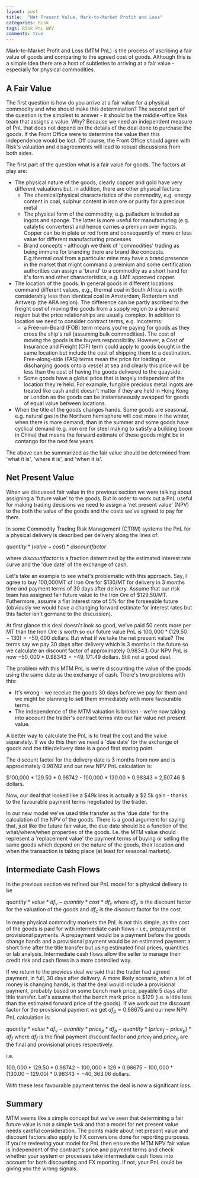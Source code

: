 ```yaml
---
layout: post
title:  "Net Present Value, Mark-to-Market Profit and Loss"
categories: Risk
tags: Risk PnL NPV 
comments: true
---
```

Mark-to-Market Profit and Loss (MTM PnL) is the process of ascribing a fair value of goods and comparing to the agreed cost of goods. Although this is a simple idea there are a host of subtleties to arriving at a fair value - especially for physical commodities.

<!--more-->

## A Fair Value
The first question is how do you arrive at a fair value for a physical commodity and who should make this determination? The second part of the question is the simplest to answer - it should be the middle-office Risk team that assigns a value. Why? Because we need an independent measure of PnL that does not depend on the details of the deal done to purchase the goods. If the Front Office were to determine the value then this independence would be lost. Off course, the Front Office should agree with Risk's valuation and disagreements will lead to robust discussions from both sides.

The first part of the question what is a fair value for goods. The factors at play are:
* The physical nature of the goods, clearly copper and gold have very different valuations but, in addition, there are other physical factors:
    * The chemical/physical characteristics of the commodity, e.g. energy content in coal, sulphur content in iron ore or purity for a precious metal
    * The physical form of the commodity, e.g. palladium is traded as ingots and sponge. The latter is more useful for manufacturing (e.g. catalytic converters) and hence carries a premium over ingots. Copper can be in plate or rod form and consequently of more or less value for different manufacturing processes
    * Brand concepts - although we think of 'commodities' trading as being immune for branding there are brand like concepts. E.g.thermal coal from a particular mine may have a brand presence in the market that might command a premium and some certification authorities can assign a 'brand' to a commodity as a short hand for it's form and other characteristics, e.g. LME approved copper.
* The location of the goods. In general goods in different locations command different values, e.g., thermal coal in South Africa is worth considerably less than identical coal in Amsterdam, Rotterdam and Antwerp (the ARA region). The difference can be partly ascribed to the freight cost of moving the goods from a supply region to a demand region but the price relationships are usually complex. In addition to location we need to consider contract terms, e.g. incoterms:
    * a Free-on-Board (FOB) term means you're paying for goods as they cross the ship's rail (assuming bulk commodities). The cost of moving the goods is the buyers responsibility. However, a Cost of Insurance and Freight (CIF) term could apply to goods bought in the same location but include the cost of shipping them to a destination. Free-along-side (FAS) terms mean the price for loading or discharging goods onto a vessel at sea and clearly this price will be less than the cost of having the goods delivered to the quayside.
    * Some goods have a global price that is largely independent of the location they're held. For example, fungible precious metal ingots are treated like cash and it doesn't matter if they are held in Hong Kong or London as the goods can be instantaneously swapped for goods of equal value between locations.
* When the title of the goods changes hands. Some goods are seasonal, e.g. natural gas in the Northern hemisphere will cost more in the winter, when there is more demand, than in the summer and some goods have cyclical demand (e.g. iron ore for steel making to satisfy a building boom in China) that means the forward estimate of these goods might be in contango for the next few years.

The above can be summarized as the fair value should be determined from 'what it is', 'where it is', and 'when it is'.

## Net Present Value
When we discussed fair value in the previous section we were talking about assigning a 'future value' to the goods. But in order to work out a PnL useful for making trading decisions we need to assign a 'net present value' (NPV) to the both the value of the goods and the costs we've agreed to pay for them.

In some Commodity Trading Risk Management (CTRM) systems the PnL for a physical delivery is described per delivery along the lines of:

$quantity * (value - cost) * discount factor$

where $discount factor$ is a fraction determined by the estimated interest rate curve and the 'due date' of the exchange of cash.

Let's take an example to see what's problematic with this approach. Say, I agree to buy 100,000MT of Iron Ore for $130/MT for delivery in 3 months time and payment terms of 30 days after delivery. Assume that our risk team has assigned fair future value to the Iron Ore of $129.50/MT. Futhermore, assume a flat interest rate of 5% for the forseeable future (obviously we would have a changing forward estimate for interest rates but this factor isn't germane to the discussion).

At first glance this deal doesn't look so good, we've paid 50 cents more per MT than the Iron Ore is worth so our future value PnL is $100,000 * (129.50 - 130) = -50,000$ dollars. But what if we take the net present value? The terms say we pay 30 days after delivery which is 3 months in the future so we calculate an discount factor of approximately $0.98343$. Our NPV PnL is now $-50,000*0.98343 =  -49,171.49$ dollars. Still not a good deal.

The problem with this MTM PnL is we're discounting the value of the goods using the same date as the exchange of cash. There's two problems with this:
* It's wrong - we receive the goods 30 days before we pay for them and we might be planning to sell them immediately with more favourable terms.
* The independence of the MTM valuation is broken - we're now taking into account the trader's contract terms into our fair value net present value.

A better way to calculate the PnL is to treat the cost and the value separately. If we do this then we need a 'due date' for the exchange of goods and the title/delivery date is a good first staring point. 

The discount factor for the delivery date is 3 months from now and is approximately $0.98742$ and our new NPV PnL calculation is:

$100,000 * 129.50 * 0.98742 - 100,000 * 130.00 * 0.98343 = 2,507.46 
$ dollars.

Now, our deal that looked like a $49k loss is actually a $2.5k gain - thanks to the favourable payment terms negotiated by the trader.

In our new model we've used title transfer as the 'due date' for the calculation of the NPV of the goods. There is a good argument for saying that, just like the future fair value, the due date should be a function of the what/where/when properties of the goods. I.e. the MTM value should represent a 'replacement value' the payment terms of buying or selling the same goods which depend on the nature of the goods, their location and when the transaction is taking place (at least for seasonal markets).

## Intermediate Cash Flows
In the previous section we refined our PnL model for a physical delivery to be 

$quantity * value * df_v - quantity * cost * df_c$ where $df_v$ is the discount factor for the valuation of the goods and $df_c$ is the discount factor for the cost.

In many physical commodity markets the PnL is not this simple, as the cost of the goods is paid for with intermediate cash flows - i.e., prepayment or provisional payments. A prepayment would be a payment before the goods change hands and a provisional payment would be an estimated payment a short time after the title transfer but using estimated final prices, quantities or lab analysis. Intermediate cash flows allow the seller to manage their credit risk and cash flows in a more controlled way.

If we return to the previous deal we said that the trader had agreed payment, in full, 30 days after delivery. A more likely scenario, when a lot of money is changing hands, is that the deal would include a provisional payment, probably based on some bench mark price, payable 5 days after title transfer. Let's assume that the bench mark price is $129 (i.e. a little less than the estimated forward price of the goods). If we work out the discount factor for the provisional payment we get $df_p = 0.98675$ and our new NPV PnL calculation is:

$quantity * value * df_v - quantity * price_p * df_p - quantity * (price_f - price_p) * df_f$ where $df_f$ is the final payment discount factor and $price_f$ and $price_p$ are the final and provisional prices respectively.

i.e.

$100,000 * 129.50 * 0.98742 -100,000 * 129 * 0.98675 - 100,000 * (130.00 - 129.00) * 0.98343 =  -40,363.06$ dollars.

With these less favourable payment terms the deal is now a significant loss.

## Summary
MTM seems like a simple concept but we've seen that determining a fair future value is not a simple task and that a model for net present value needs careful consideration. The points made about net present value and discount factors also apply to FX conversions done for reporting purposes. If you're reviewing your model for PnL then ensure the MTM NPV fair value is independent of the contract's price and payment terms and check whether your system or processes take intermediate cash flows into account for both discounting and FX reporting. If not, your PnL could be giving you the wrong signals.

